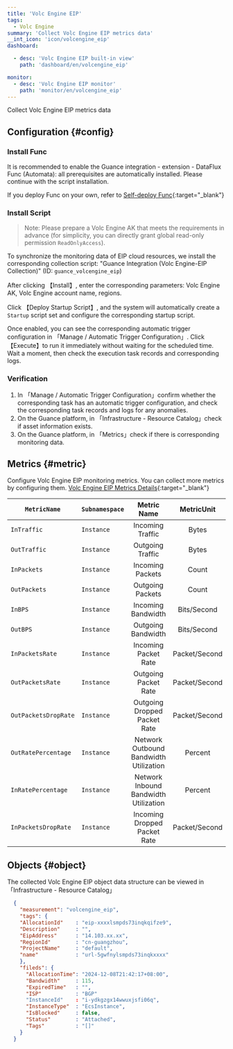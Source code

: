 ```yaml
---
title: 'Volc Engine EIP'
tags: 
  - Volc Engine
summary: 'Collect Volc Engine EIP metrics data'
__int_icon: 'icon/volcengine_eip'
dashboard:

  - desc: 'Volc Engine EIP built-in view'
    path: 'dashboard/en/volcengine_eip'

monitor:
  - desc: 'Volc Engine EIP monitor'
    path: 'monitor/en/volcengine_eip'
---
```


Collect Volc Engine EIP metrics data

## Configuration {#config}

### Install Func

It is recommended to enable the Guance integration - extension - DataFlux Func (Automata): all prerequisites are automatically installed. Please continue with the script installation.

If you deploy Func on your own, refer to [Self-deploy Func](https://func.guance.com/doc/script-market-guance-integration/){:target="_blank"}

### Install Script

> Note: Please prepare a Volc Engine AK that meets the requirements in advance (for simplicity, you can directly grant global read-only permission `ReadOnlyAccess`).

To synchronize the monitoring data of EIP cloud resources, we install the corresponding collection script: "Guance Integration (Volc Engine-EIP Collection)" (ID: `guance_volcengine_eip`)

After clicking 【Install】, enter the corresponding parameters: Volc Engine AK, Volc Engine account name, regions.

Click 【Deploy Startup Script】, and the system will automatically create a `Startup` script set and configure the corresponding startup script.

Once enabled, you can see the corresponding automatic trigger configuration in 「Manage / Automatic Trigger Configuration」. Click 【Execute】to run it immediately without waiting for the scheduled time. Wait a moment, then check the execution task records and corresponding logs.

### Verification

1. In 「Manage / Automatic Trigger Configuration」confirm whether the corresponding task has an automatic trigger configuration, and check the corresponding task records and logs for any anomalies.
2. On the Guance platform, in 「Infrastructure - Resource Catalog」check if asset information exists.
3. On the Guance platform, in 「Metrics」check if there is corresponding monitoring data.

## Metrics {#metric}

Configure Volc Engine EIP monitoring metrics. You can collect more metrics by configuring them. [Volc Engine EIP Metrics Details](https://console.volcengine.com/cloud_monitor/docs?namespace=VCM_EIP){:target="_blank"}

|`MetricName` |`Subnamespace` |Metric Name |MetricUnit | Dimension|
| ----------- |---------------| :----: |:--------: |:-------: |
| `InTraffic` | `Instance` | Incoming Traffic | Bytes | ResourceID |
| `OutTraffic` | `Instance` | Outgoing Traffic | Bytes | ResourceID |
| `InPackets` | `Instance` | Incoming Packets | Count | ResourceID |
| `OutPackets` | `Instance` | Outgoing Packets | Count | ResourceID |
| `InBPS` | `Instance` | Incoming Bandwidth | Bits/Second | ResourceID |
| `OutBPS` | `Instance` | Outgoing Bandwidth | Bits/Second | ResourceID |
| `InPacketsRate` | `Instance` | Incoming Packet Rate | Packet/Second | ResourceID |
| `OutPacketsRate` | `Instance` | Outgoing Packet Rate | Packet/Second | ResourceID |
| `OutPacketsDropRate` | `Instance` | Outgoing Dropped Packet Rate | Packet/Second | ResourceID |
| `OutRatePercentage` | `Instance` | Network Outbound Bandwidth Utilization | Percent | ResourceID |
| `InRatePercentage` | `Instance` | Network Inbound Bandwidth Utilization | Percent | ResourceID |
| `InPacketsDropRate` | `Instance` | Incoming Dropped Packet Rate | Packet/Second | ResourceID |

## Objects {#object}

The collected Volc Engine EIP object data structure can be viewed in 「Infrastructure - Resource Catalog」

``` json
  {
    "measurement": "volcengine_eip",
    "tags": {
    "AllocationId"    : "eip-xxxxlsmpds73inqkqifze9",
    "Description"     : "",
    "EipAddress"      : "14.103.xx.xx",
    "RegionId"        : "cn-guangzhou",
    "ProjectName"     : "default",
    "name"            : "url-5gwfnylsmpds73inqkxxxx"
    },
    "fileds": {
      "AllocationTime": "2024-12-08T21:42:17+08:00",
      "Bandwidth"     : 115,
      "ExpiredTime"   : "",
      "ISP"           : "BGP"
      "InstanceId"    : "i-ydkgzgx14wwuxjsfi06q",
      "InstanceType"  : "EcsInstance",
      "IsBlocked"     : false,
      "Status"        : "Attached",
      "Tags"          : "[]"
    }
  }
```